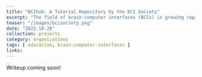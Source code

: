 ```yaml
---
title: "BCIhub: A Tutorial Repository by the BCI Society"
excerpt: "The field of brain-computer interfaces (BCIs) is growing rapidly, but there's a lack of reliable learning resources for students and new researchers. As part of my role in the Postdoc & Student Committee of the BCI Society, I worked to create tutorial sessions for teaching various topics in BCI at the BCI Meeting."
teaser: "/images/bcisociety.png"
date: "2022-10-20"
collection: projects
category: organizations
tags: [ education, brain-computer-interfaces ]
links:
---
```

Writeup coming soon!
